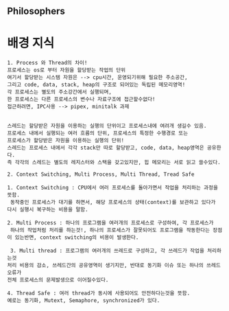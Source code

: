 ## Philosophers

# 배경 지식
	1. Process 와 Thread의 차이! 
	프로세스는 os로 부터 자원을 할당받는 작업의 단위
	여기서 할당받는 시스템 자원은 --> cpu시간, 운영되기위해 필요한 주소공간, 
	그리고 code, data, stack, heap의 구조로 되어있는 독립된 메모리영역!
	각 프로세스는 별도의 주소강간에서 실행되며, 
	한 프로세스는 다른 프로세스의 변수나 자료구조에 접근할수없다!
	접근하려면, IPC사용 --> pipex, minitalk 과제


	스레드는 할당받은 자원을 이용하는 실행의 단위이고 프로세스내에 여려개 생길수 있음.
	프로세스 내에서 실행되는 여러 흐름의 단위, 프로세스의 특정한 수행경로 또는 
	프로세스가 할당받은 자원을 이용하는 실행의 단위!
	스레드는 프로세스 내에서 각각 stack만 따로 할당받고, code, data, heap영역은 공유한다.
	즉 각각의 스레드는 별도의 레지스터와 스택을 갖고있지만, 힙 메모리는 서로 읽고 쓸수있다.

	2. Context Switching, Multi Process, Multi Thread, Tread Safe
	
	1. Context Switching : CPU에서 여러 프로세스를 돌아가면서 작업을 처리하는 과정을 뜻함.
	 동작중인 프로세스가 대기를 하면서, 해당 프로세스의 상태(context)를 보관하고 있다가 다시 실행시 복구하는 비용을 말함.
	
	2. Multi Process : 하나의 프로그램을 여러개의 프로세스로 구성하여, 각 프로세스가 
	 하나의 작업처럼 처리를 하는것!, 하나의 프로세스가 잘못되어도 프로그램을 작동한다는 장점이 있는반면, context switching의 비용이 발생한다.
	
	 3. Multi thread : 프로그램의 여러개의 쓰레드로 구성하고, 각 쓰레드가 작업을 처리하는것
	처리 비용의 감소, 쓰레드간의 공유영역이 생기지만, 반대로 동기화 이슈 또는 하나의 쓰레드오류가 
	전체 프로세스의 문제발생으로 이어질수있다.
	
	4. Thread Safe : 여러 thread가 동시에 사용되어도 안전하다는것을 뜻함.
	예로는 동기화, Mutext, Semaphore, synchronized가 있다.





